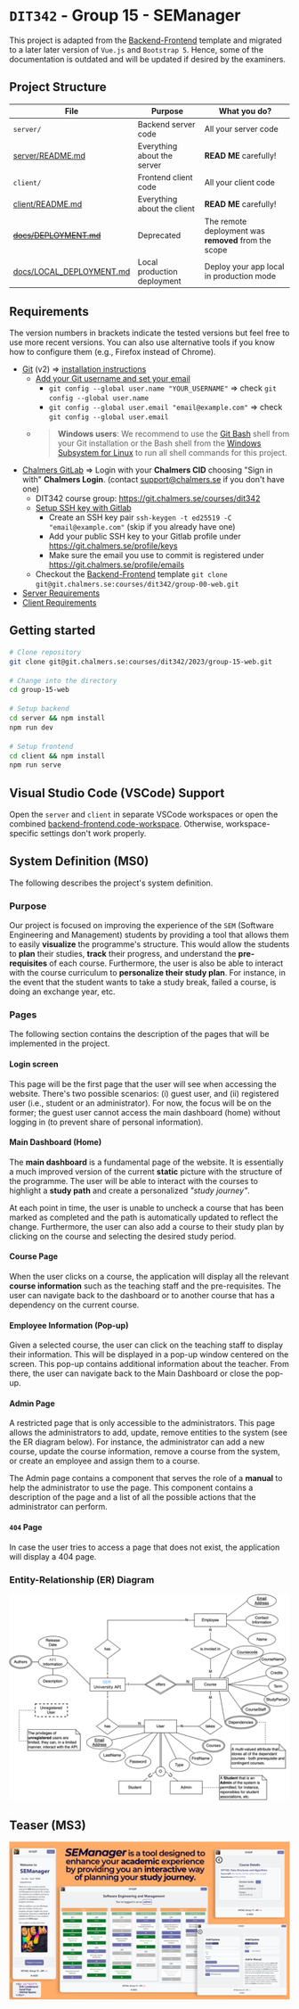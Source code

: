 # `DIT342` - Group 15 - SEManager 

This project is adapted from the [Backend-Frontend](https://git.chalmers.se/courses/dit342/group-00-web) template and migrated to a
later later version of `Vue.js` and `Bootstrap 5`. Hence, some of
the documentation is outdated and will be updated if desired by the examiners.

## Project Structure

| File                                                 | Purpose                           | What you do?                              |
| ---------------------------------------------------- | --------------------------------- | ----------------------------------------- |
| `server/`                                            | Backend server code               | All your server code                      |
| [server/README.md](server/README.md)                 | Everything about the server       | **READ ME** carefully!                    |
| `client/`                                            | Frontend client code              | All your client code                      |
| [client/README.md](client/README.md)                 | Everything about the client       | **READ ME** carefully!                    |
| [~~docs/DEPLOYMENT.md~~](docs/DEPLOYMENT.md)             | Deprecated | The remote deployment was **removed** from the scope | 
| [docs/LOCAL_DEPLOYMENT.md](docs/LOCAL_DEPLOYMENT.md) | Local production deployment       | Deploy your app local in production mode  |

## Requirements

The version numbers in brackets indicate the tested versions but feel free to use more recent versions.
You can also use alternative tools if you know how to configure them (e.g., Firefox instead of Chrome).

* [Git](https://git-scm.com/) (v2) => [installation instructions](https://www.atlassian.com/git/tutorials/install-git)
  * [Add your Git username and set your email](https://docs.gitlab.com/ce/gitlab-basics/start-using-git.html#add-your-git-username-and-set-your-email)
    * `git config --global user.name "YOUR_USERNAME"` => check `git config --global user.name`
    * `git config --global user.email "email@example.com"` => check `git config --global user.email`
  * > **Windows users**: We recommend to use the [Git Bash](https://www.atlassian.com/git/tutorials/git-bash) shell from your Git installation or the Bash shell from the [Windows Subsystem for Linux](https://docs.microsoft.com/en-us/windows/wsl/install-win10) to run all shell commands for this project.
* [Chalmers GitLab](https://git.chalmers.se/) => Login with your **Chalmers CID** choosing "Sign in with" **Chalmers Login**. (contact [support@chalmers.se](mailto:support@chalmers.se) if you don't have one)
  * DIT342 course group: https://git.chalmers.se/courses/dit342
  * [Setup SSH key with Gitlab](https://docs.gitlab.com/ee/ssh/)
    * Create an SSH key pair `ssh-keygen -t ed25519 -C "email@example.com"` (skip if you already have one)
    * Add your public SSH key to your Gitlab profile under https://git.chalmers.se/profile/keys
    * Make sure the email you use to commit is registered under https://git.chalmers.se/profile/emails
  * Checkout the [Backend-Frontend](https://git.chalmers.se/courses/dit342/group-00-web) template `git clone git@git.chalmers.se:courses/dit342/group-00-web.git`
* [Server Requirements](./server/README.md#Requirements)
* [Client Requirements](./client/README.md#Requirements)

## Getting started

```bash
# Clone repository
git clone git@git.chalmers.se:courses/dit342/2023/group-15-web.git

# Change into the directory
cd group-15-web

# Setup backend
cd server && npm install
npm run dev

# Setup frontend
cd client && npm install
npm run serve
```

## Visual Studio Code (VSCode) Support

Open the `server` and `client` in separate VSCode workspaces or open the combined [backend-frontend.code-workspace](./backend-frontend.code-workspace). Otherwise, workspace-specific settings don't work properly.

## System Definition (MS0)

The following describes the project's system definition.

### Purpose

Our project is focused on improving the experience of the `SEM` (Software Engineering and Management) students by providing a tool
that allows them to easily **visualize** the programme's structure.
This would allow the students to **plan** their studies, **track** their progress, and understand the **pre-requisites** of each course.
Furthermore, the user is also be able to interact with the course curriculum to **personalize their study plan**.
For instance, in the event that the student wants to take a study break, failed a course, is doing an exchange year, etc.

### Pages

The following section contains the description of the pages that will be implemented in the project.

#### Login screen

This page will be the first page that the user will see when accessing the website.
There's two possible scenarios: (i) guest user, and (ii) registered user (i.e., student or an administrator). For now, the focus will be on the former; the guest user cannot access the main dashboard (home) without logging in (to prevent share of personal information).

#### Main Dashboard (Home)

The **main dashboard** is a fundamental page of the website. It is essentially a much improved version of
the current **static** picture with the structure of the programme. The user will be able to interact with the
courses to highlight a **study path** and create a personalized *"study journey"*.

At each point in time, the user is unable to uncheck a course that has been marked as completed and the path is automatically updated to reflect the change. Furthermore, the user can also add a course to their study plan by clicking on the course and selecting the desired study period.

#### Course Page

When the user clicks on a course, the application will display all the relevant **course information** such as the teaching staff and the pre-requisites. The user can navigate back to the dashboard or to another course that has a dependency on the current course.

#### Employee Information (Pop-up)

Given a selected course, the user can click on the teaching staff to display their information. This will be displayed in a pop-up window centered on the screen. This pop-up contains additional information about the teacher. From there, the user can navigate back to the Main Dashboard or close the pop-up.

#### Admin Page

A restricted page that is only accessible to the administrators. This page allows the administrators to add, update, remove entities to the system (see the ER diagram below). For instance, the administrator can add a new course, update the course information, remove a course from the system, or create an employee and assign them to a course.

The Admin page contains a component that serves the role of a **manual** to help the administrator to use the page. This component contains a description of the page and a list of all the possible actions that the administrator can perform.

#### `404` Page

In case the user tries to access a page that does not exist, the application will display a 404 page.

### Entity-Relationship (ER) Diagram

![ER Diagram](./images/er_diagram.png)

## Teaser (MS3)

![Teaser](./images/teaser.png)
